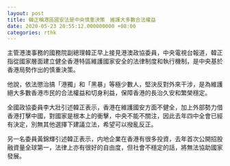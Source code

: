 ```yaml
---
layout: post
title: 韓正稱港區國安法是中央慎重決策　維護大多數合法權益
date: 2020-05-23 20:55:12.000000000 +08:00
categories: rthk
---
```


主管港澳事務的國務院副總理韓正早上接見港澳政協委員，中央電視台報道，韓正指從國家層面建立健全香港特區維護國家安全的法律制度和執行機制，是中央基於香港局勢作出的慎重決策。

他說，依法懲治搞「港獨」和「黑暴」等極少數人，堅決反對外來干涉，是為維護絕大多數香港市民的合法權益和切身利益，保障香港的長治久安和繁榮穩定。

全國政協委員李大壯引述韓正表示，香港在維護國安方面不健全，加上外部勢力借香港打擊中國，對國家是根本上的衝擊，中央不能不關注，因此去年四中全會已經有決定，別無其他選擇下建議立法，希望可以撥亂反正。

另一名委員黃錦輝引述韓正表示，内地企業在香港有很多投資，去年首次公開招股融資量全球第一，法律上亦有很好的自由度，但社會不穩定的話，將無法協助國家發展。
